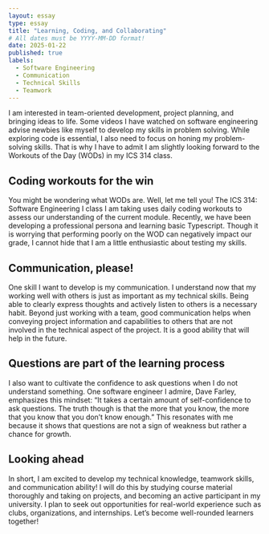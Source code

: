 ```yaml
---
layout: essay
type: essay
title: "Learning, Coding, and Collaborating"
# All dates must be YYYY-MM-DD format!
date: 2025-01-22
published: true
labels:
  - Software Engineering
  - Communication
  - Technical Skills
  - Teamwork
---
```


I am interested in team-oriented development, project planning, and bringing ideas to life. Some videos I have watched on software engineering advise newbies like myself to develop my skills in problem solving. While exploring code is essential, I also need to focus on honing my problem-solving skills. That is why I have to admit I am slightly looking forward to the Workouts of the Day (WODs) in my ICS 314 class. 

## Coding workouts for the win

You might be wondering what WODs are. Well, let me tell you! The ICS 314: Software Engineering I class I am taking uses daily coding workouts to assess our understanding of the current module. Recently, we have been developing a professional persona and learning basic Typescript. Though it is worrying that performing poorly on the WOD can negatively impact our grade, I cannot hide that I am a little enthusiastic about testing my skills. 

## Communication, please!

One skill I want to develop is my communication. I understand now that my working well with others is just as important as my technical skills. Being able to clearly express thoughts and actively listen to others is a necessary habit. Beyond just working with a team, good communication helps when conveying project information and capabilities to others that are not involved in the technical aspect of the project. It is a good ability that will help in the future. 

## Questions are part of the learning process

I also want to cultivate the confidence to ask questions when I do not understand something. One software engineer I admire, Dave Farley, emphasizes this mindset: “It takes a certain amount of self-confidence to ask questions. The truth though is that the more that you know, the more that you know that you don’t know enough.”  This resonates with me because it shows that questions are not a sign of weakness but rather a chance for growth.

## Looking ahead

In short, I am excited to develop my technical knowledge, teamwork skills, and communication ability! I will do this by studying course material thoroughly and taking on projects, and becoming an active participant in my university. I plan to seek out opportunities for real-world experience such as clubs, organizations, and internships. Let’s become well-rounded learners together!
